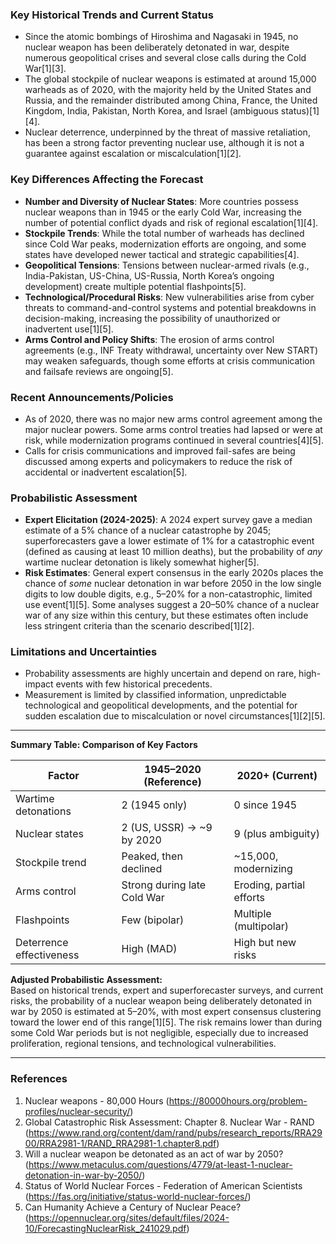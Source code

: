 ### Key Historical Trends and Current Status

- Since the atomic bombings of Hiroshima and Nagasaki in 1945, no nuclear weapon has been deliberately detonated in war, despite numerous geopolitical crises and several close calls during the Cold War[1][3].
- The global stockpile of nuclear weapons is estimated at around 15,000 warheads as of 2020, with the majority held by the United States and Russia, and the remainder distributed among China, France, the United Kingdom, India, Pakistan, North Korea, and Israel (ambiguous status)[1][4].
- Nuclear deterrence, underpinned by the threat of massive retaliation, has been a strong factor preventing nuclear use, although it is not a guarantee against escalation or miscalculation[1][2].

### Key Differences Affecting the Forecast

- **Number and Diversity of Nuclear States**: More countries possess nuclear weapons than in 1945 or the early Cold War, increasing the number of potential conflict dyads and risk of regional escalation[1][4].
- **Stockpile Trends**: While the total number of warheads has declined since Cold War peaks, modernization efforts are ongoing, and some states have developed newer tactical and strategic capabilities[4].
- **Geopolitical Tensions**: Tensions between nuclear-armed rivals (e.g., India-Pakistan, US-China, US-Russia, North Korea’s ongoing development) create multiple potential flashpoints[5].
- **Technological/Procedural Risks**: New vulnerabilities arise from cyber threats to command-and-control systems and potential breakdowns in decision-making, increasing the possibility of unauthorized or inadvertent use[1][5].
- **Arms Control and Policy Shifts**: The erosion of arms control agreements (e.g., INF Treaty withdrawal, uncertainty over New START) may weaken safeguards, though some efforts at crisis communication and failsafe reviews are ongoing[5].

### Recent Announcements/Policies

- As of 2020, there was no major new arms control agreement among the major nuclear powers. Some arms control treaties had lapsed or were at risk, while modernization programs continued in several countries[4][5].
- Calls for crisis communications and improved fail-safes are being discussed among experts and policymakers to reduce the risk of accidental or inadvertent escalation[5].

### Probabilistic Assessment

- **Expert Elicitation (2024-2025)**: A 2024 expert survey gave a median estimate of a 5% chance of a nuclear catastrophe by 2045; superforecasters gave a lower estimate of 1% for a catastrophic event (defined as causing at least 10 million deaths), but the probability of *any* wartime nuclear detonation is likely somewhat higher[5].
- **Risk Estimates**: General expert consensus in the early 2020s places the chance of *some* nuclear detonation in war before 2050 in the low single digits to low double digits, e.g., 5–20% for a non-catastrophic, limited use event[1][5]. Some analyses suggest a 20–50% chance of a nuclear war of any size within this century, but these estimates often include less stringent criteria than the scenario described[1][2].

### Limitations and Uncertainties

- Probability assessments are highly uncertain and depend on rare, high-impact events with few historical precedents.
- Measurement is limited by classified information, unpredictable technological and geopolitical developments, and the potential for sudden escalation due to miscalculation or novel circumstances[1][2][5].

---

**Summary Table: Comparison of Key Factors**

| Factor                  | 1945–2020 (Reference)      | 2020+ (Current)         |
|-------------------------|----------------------------|-------------------------|
| Wartime detonations     | 2 (1945 only)              | 0 since 1945            |
| Nuclear states          | 2 (US, USSR) → ~9 by 2020  | 9 (plus ambiguity)      |
| Stockpile trend         | Peaked, then declined      | ~15,000, modernizing    |
| Arms control            | Strong during late Cold War| Eroding, partial efforts|
| Flashpoints             | Few (bipolar)              | Multiple (multipolar)   |
| Deterrence effectiveness| High (MAD)                 | High but new risks      |

**Adjusted Probabilistic Assessment:**  
Based on historical trends, expert and superforecaster surveys, and current risks, the probability of a nuclear weapon being deliberately detonated in war by 2050 is estimated at 5–20%, with most expert consensus clustering toward the lower end of this range[1][5]. The risk remains lower than during some Cold War periods but is not negligible, especially due to increased proliferation, regional tensions, and technological vulnerabilities.

---

### References

1. Nuclear weapons - 80,000 Hours (https://80000hours.org/problem-profiles/nuclear-security/)
2. Global Catastrophic Risk Assessment: Chapter 8. Nuclear War - RAND (https://www.rand.org/content/dam/rand/pubs/research_reports/RRA2900/RRA2981-1/RAND_RRA2981-1.chapter8.pdf)
3. Will a nuclear weapon be detonated as an act of war by 2050? (https://www.metaculus.com/questions/4779/at-least-1-nuclear-detonation-in-war-by-2050/)
4. Status of World Nuclear Forces - Federation of American Scientists (https://fas.org/initiative/status-world-nuclear-forces/)
5. Can Humanity Achieve a Century of Nuclear Peace? (https://opennuclear.org/sites/default/files/2024-10/ForecastingNuclearRisk_241029.pdf)